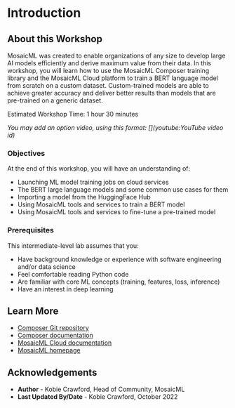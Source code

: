 # Introduction

## About this Workshop

MosaicML was created to enable organizations of any size to develop large AI models efficiently and derive maximum value from their data. In this workshop, you will learn how to use the MosaicML Composer training library and the MosaicML Cloud platform to train a BERT language model from scratch on a custom dataset. Custom-trained models are able to achieve greater accuracy and deliver better results than models that are pre-trained on a generic dataset.

Estimated Workshop Time: 1 hour 30 minutes

*You may add an option video, using this format: [](youtube:YouTube video id)*

  [](youtube:zNKxJjkq0Pw)

### Objectives

At the end of this workshop, you will have an understanding of:
* Launching ML model training jobs on cloud services
* The BERT large language models and some common use cases for them
* Importing a model from the HuggingFace Hub 
* Using MosaicML tools and services to train a BERT model
* Using MosaicML tools and services to fine-tune a pre-trained model

### Prerequisites

This intermediate-level lab assumes that you:
* Have background knowledge or experience with software engineering and/or data science
* Feel comfortable reading Python code
* Are familiar with core ML concepts (training, features, loss, inference)
* Have an interest in deep learning

## Learn More

* [Composer Git repository](https://github.com/mosaicml/composer)
* [Composer documentation](https://docs.mosaicml.com/)
* [MosaicML Cloud documentation](https://mcli.docs.mosaicml.com/)
* [MosaicML homepage](https://www.mosaicml.com)

## Acknowledgements
* **Author** - Kobie Crawford, Head of Community, MosaicML
* **Last Updated By/Date** - Kobie Crawford, October 2022
